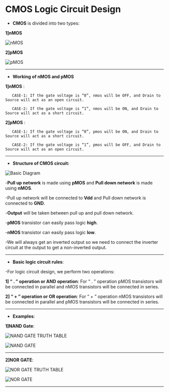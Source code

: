 # CMOS Logic Circuit Design

- **CMOS** is divided into two types:

**1]nMOS**

![nMOS](https://user-images.githubusercontent.com/70748543/155127352-316f6dbd-a4c0-4313-b064-a119aca1d002.JPG)

**2]pMOS**

![pMOS](https://user-images.githubusercontent.com/70748543/155127450-adb414ed-dd13-441b-bd63-81b6c32a7abd.JPG)

***
- **Working of nMOS and pMOS**

**1]nMOS** :

       CASE-1: If the gate voltage is “0”, nmos will be OFF, and Drain to Source will act as an open circuit.

       CASE-2: If the gate voltage is “1”, nmos will be ON, and Drain to Source will act as a short circuit.

**2]pMOS** :

       CASE-1: If the gate voltage is “0”, pmos will be ON, and Drain to Source will act as a short circuit.

       CASE-2: If the gate voltage is “1”, pmos will be OFF, and Drain to Source will act as an open circuit.
***
- **Structure of CMOS circuit:**

![Basic Diagram](https://user-images.githubusercontent.com/70748543/155127752-bae6495e-9a30-4571-a3a2-998c8e872e44.JPG)

-**Pull up network** is made using **pMOS** and **Pull down network** is made using **nMOS**.

-Pull up network will be connected to **Vdd** and Pull down network is connected to **GND**.

-**Output** will be taken between pull up and pull down network.

-**pMOS** transistor can easily pass logic **high**.

-**nMOS** transistor can easily pass logic **low**.

-We will always get an inverted output so we need to connect the inverter circuit at the output to get a non-inverted output.
***
- **Basic logic circuit rules**:

-For logic circuit design, we perform two operations:

**1] “ . ” operation or AND operation**: For “ . ” operation pMOS transistors will be connected in parallel and nMOS transistors will be connected in series.

**2] “ + ” operation or OR operation**: For “ + ” operation nMOS transistors will be connected in parallel and pMOS transistors will be connected in series.
***
- **Examples**:

**1]NAND Gate**:

![NAND GATE TRUTH TABLE](https://user-images.githubusercontent.com/70748543/155127824-f7fa6951-5960-4a3f-8433-cf2cfabf5a33.JPG)

![NAND GATE](https://user-images.githubusercontent.com/70748543/155127876-ea5e5ca8-59d6-448b-8eba-9ad3818e13c2.JPG)

***
**2]NOR GATE**:

![NOR GATE TRUTH TABLE](https://user-images.githubusercontent.com/70748543/155127931-b0d14b86-a7ff-4579-91e5-482c70d03d80.JPG)

![NOR GATE](https://user-images.githubusercontent.com/70748543/155127971-ea08eb69-6968-457d-97e2-111521992b70.JPG)

***
